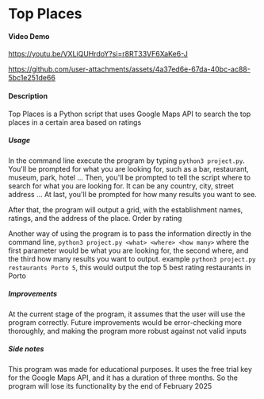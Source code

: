 # Top Places

#### Video Demo
https://youtu.be/VXLiQUHrdoY?si=r8RT33VF6XaKe6-J

https://github.com/user-attachments/assets/4a37ed6e-67da-40bc-ac88-5bc1e251de66


#### Description

Top Places is a Python script that uses Google Maps API to search the top places in a certain area based on ratings

##### Usage

In the command line execute the program by typing ```python3 project.py```.
You'll be prompted for what you are looking for, such as a bar, restaurant, museum, park, hotel ...
Then, you'll be prompted to tell the script where to search for what you are looking for. It can be any country, city, street address ...
At last, you'll be prompted for how many results you want to see.

After that, the program will output a grid, with the establishment names, ratings, and the address of the place. Order by rating

Another way of using the program is to pass the information directly in the command line, ```python3 project.py <what> <where> <how many>```
where the first parameter would be what you are looking for, the second where, and the third how many results you want to output. example
```python3 project.py restaurants Porto 5```, this would output the top 5 best rating restaurants in Porto


##### Improvements

At the current stage of the program, it assumes that the user will use the program correctly.
Future improvements would be error-checking more thoroughly, and making the program more robust against not valid inputs


##### Side notes

This program was made for educational purposes.
It uses the free trial key for the Google Maps API, and it has a duration of three months.
So the program will lose its functionality by the end of February 2025
